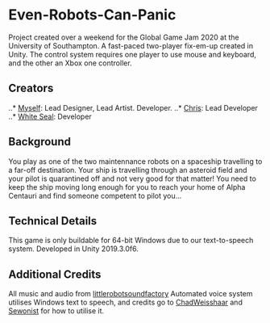 # Even-Robots-Can-Panic
Project created over a weekend for the Global Game Jam 2020 at the University of Southampton. A fast-paced two-player fix-em-up created in Unity. The control system requires one player to use mouse and keyboard, and the other an Xbox one controller.

## Creators
..* [Myself](https://github.com/camshepherd): Lead Designer, Lead Artist. Developer.
..* [Chris](https://github.com/Chrriiisss): Lead Developer
..* [White Seal](https://github.com/whiteseal97): Developer

## Background
You play as one of the two maintennance robots on a spaceship travelling to a far-off destination. Your ship is travelling through an asteroid field and your pilot is quarantined off and not very good for that matter! You need to keep the ship moving long enough for you to reach your home of Alpha Centauri and find someone competent to pilot you...

## Technical Details
This game is only buildable for 64-bit Windows due to our text-to-speech system. Developed in Unity 2019.3.0f6.

## Additional Credits
All music and audio from [littlerobotsoundfactory](https://freesound.org/people/LittleRobotSoundFactory/)
Automated voice system utilises Windows text to speech, and credits go to [ChadWeisshaar](https://chadweisshaar.com/blog/2015/07/02/microsoft-speech-for-unity/) and [Sewonist](https://github.com/sewonist/WindowsVoiceProject) for how to utilise it.

